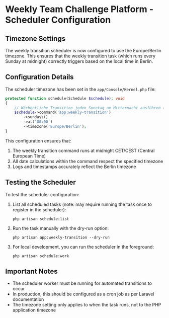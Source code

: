 # Weekly Team Challenge Platform - Scheduler Configuration

## Timezone Settings

The weekly transition scheduler is now configured to use the Europe/Berlin timezone. This ensures that the weekly transition task (which runs every Sunday at midnight) correctly triggers based on the local time in Berlin.

## Configuration Details

The scheduler timezone has been set in the `app/Console/Kernel.php` file:

```php
protected function schedule(Schedule $schedule): void
{
    // Wöchentliche Transition jeden Sonntag um Mitternacht ausführen (Europe/Berlin Timezone)
    $schedule->command('app:weekly-transition')
        ->sundays()
        ->at('00:00')
        ->timezone('Europe/Berlin');
}
```

This configuration ensures that:

1. The weekly transition command runs at midnight CET/CEST (Central European Time)
2. All date calculations within the command respect the specified timezone
3. Logs and timestamps accurately reflect the Berlin timezone

## Testing the Scheduler

To test the scheduler configuration:

1. List all scheduled tasks (note: may require running the task once to register in the scheduler):
   ```
   php artisan schedule:list
   ```

2. Run the task manually with the dry-run option:
   ```
   php artisan app:weekly-transition --dry-run
   ```

3. For local development, you can run the scheduler in the foreground:
   ```
   php artisan schedule:work
   ```

## Important Notes

- The scheduler worker must be running for automated transitions to occur
- In production, this should be configured as a cron job as per Laravel documentation
- The timezone setting only applies to when the task runs, not to the PHP application timezone
